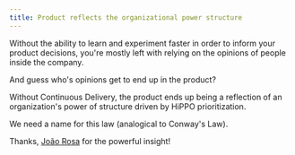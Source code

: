 ```yaml
---
title: Product reflects the organizational power structure
---
```


Without the ability to learn and experiment faster in order to inform your product decisions, you're mostly left with relying on the opinions of people inside the company.

And guess who's opinions get to end up in the product?

Without Continuous Delivery, the product ends up being a reflection of an organization's power of structure driven by HiPPO prioritization.

We need a name for this law (analogical to Conway's Law).

Thanks, [João Rosa](https://twitter.com/joaoasrosa) for the powerful insight!
